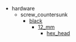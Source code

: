 * hardware
  * screw_countersunk
    * [black](hardware/screw_countersunk/black)
      * [12_mm](hardware/screw_countersunk/black/12_mm)
        * [hex_head](hex_head)
